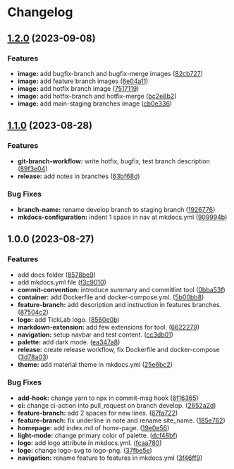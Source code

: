 # Changelog

## [1.2.0](https://github.com/ngyngcphu/mkdocs-tool/compare/v1.1.0...v1.2.0) (2023-09-08)


### Features

* **image:** add bugfix-branch and bugfix-merge images ([82cb727](https://github.com/ngyngcphu/mkdocs-tool/commit/82cb72715c332b5abe95d26d7d61db14f36acf51))
* **image:** add feature branch images ([6e04a11](https://github.com/ngyngcphu/mkdocs-tool/commit/6e04a11e06bbf5429967d22848d2766d5a7aa475))
* **image:** add hotfix branch image ([7517119](https://github.com/ngyngcphu/mkdocs-tool/commit/75171195df9208059476fee4d67fb664c5726b0c))
* **image:** add hotfix-branch and hotfix-merge ([bc2e8b2](https://github.com/ngyngcphu/mkdocs-tool/commit/bc2e8b2014bbeb8a6c59c38e55f790bac01e30ff))
* **image:** add main-staging branches image ([cb0e336](https://github.com/ngyngcphu/mkdocs-tool/commit/cb0e336feefda64d9f5f73e752499595f3f000ca))

## [1.1.0](https://github.com/ngyngcphu/mkdocs-tool/compare/v1.0.0...v1.1.0) (2023-08-28)


### Features

* **git-branch-workflow:** write hotfix, bugfix, test branch description ([89f3e04](https://github.com/ngyngcphu/mkdocs-tool/commit/89f3e0473a81b04f04c2905b075f1991e266a4ef))
* **release:** add notes in branches ([63bf68d](https://github.com/ngyngcphu/mkdocs-tool/commit/63bf68d6d9ecb299905c208efc5245f7d15437b0))


### Bug Fixes

* **branch-name:** rename develop branch to staging branch ([1926776](https://github.com/ngyngcphu/mkdocs-tool/commit/192677617cb674a46a76000c5d8368c482c08fd2))
* **mkdocs-configuration:** indent 1 space in nav at mkdocs.yml ([909994b](https://github.com/ngyngcphu/mkdocs-tool/commit/909994bb93d33d955ce51a6e806582a9fe7d2040))

## 1.0.0 (2023-08-27)


### Features

* add docs folder ([8578be9](https://github.com/ngyngcphu/mkdocs-tool/commit/8578be96d1d5dbe4c93b81f8e82b8dd119ab86a3))
* add mkdocs.yml file ([f3c9010](https://github.com/ngyngcphu/mkdocs-tool/commit/f3c9010ff7da0a5c27b15991bf2d30d512d29b60))
* **commit-convention:** introduce summary and commitlint tool ([0bba53f](https://github.com/ngyngcphu/mkdocs-tool/commit/0bba53f6f657bbce457aa00a5b9a1aced0965ad5))
* **container:** add Dockerfile and docker-compose.yml. ([5b00bb8](https://github.com/ngyngcphu/mkdocs-tool/commit/5b00bb81f0fcdc5867fcd677f6b00d28b786987c))
* **feature-branch:** add description and instruction in features branches. ([87504c2](https://github.com/ngyngcphu/mkdocs-tool/commit/87504c2759e312f28430eabade0feb5fe926859f))
* **logo:** add TickLab logo. ([8560e0b](https://github.com/ngyngcphu/mkdocs-tool/commit/8560e0b8ba435b26b26dc5cc8351fa9ff36b7602))
* **markdown-extension:** add few extensions for tool. ([6622279](https://github.com/ngyngcphu/mkdocs-tool/commit/66222790060b0715e10b399a738af78f68957bbc))
* **navigation:** setup navbar and test content. ([cc3db01](https://github.com/ngyngcphu/mkdocs-tool/commit/cc3db01bbd0c026ece36ff88570ed633f762129b))
* **palette:** add dark mode. ([ea347a8](https://github.com/ngyngcphu/mkdocs-tool/commit/ea347a899737448a9a3ee85ce875aa0965d1e6e7))
* **release:** create release workflow, fix Dockerfile and docker-compose ([3d78a03](https://github.com/ngyngcphu/mkdocs-tool/commit/3d78a03e382c0e3ba027d67ab133d53efb2a7330))
* **theme:** add material theme in mkdocs.yml ([25e6bc2](https://github.com/ngyngcphu/mkdocs-tool/commit/25e6bc2a6160f8bb216b6237ff23a27e408bf281))


### Bug Fixes

* **add-hook:** change yarn to npx in commit-msg hook ([6f16365](https://github.com/ngyngcphu/mkdocs-tool/commit/6f163654d7971073d62c776102af29be2a25743e))
* **ci:** change ci-action into pull_request on branch develop. ([2652a2d](https://github.com/ngyngcphu/mkdocs-tool/commit/2652a2d03124032710d345f2ee9eddb9c7a8befe))
* **feature-branch:** add 2 spaces for new lines. ([67fa722](https://github.com/ngyngcphu/mkdocs-tool/commit/67fa722166eecd2eeeb762c1847901db70f43609))
* **feature-branch:** fix underline in note and rename site_name. ([185e762](https://github.com/ngyngcphu/mkdocs-tool/commit/185e7625055703fd81cd508be8ddb6dfad9033fb))
* **homepage:** add index.md of home-page. ([19e0e56](https://github.com/ngyngcphu/mkdocs-tool/commit/19e0e56d04363735cae38849819f967d15177902))
* **light-mode:** change primary color of palette. ([dcf48bf](https://github.com/ngyngcphu/mkdocs-tool/commit/dcf48bf799e74266ba20bf1fd6e4373205c07a51))
* **logo:** add logo attribute in mkdocs.yml. ([fcaa780](https://github.com/ngyngcphu/mkdocs-tool/commit/fcaa78036990039bd1cb42290f24c7a9a6a6d084))
* **logo:** change logo-svg to logo-png. ([37fbe5e](https://github.com/ngyngcphu/mkdocs-tool/commit/37fbe5ee28c31b6466ec31afbf20c7de7e72e46a))
* **navigation:** rename feature to features in mkdocs.yml ([3f46ff9](https://github.com/ngyngcphu/mkdocs-tool/commit/3f46ff9f51feecd2a3a240c47fa36e5bd7201676))
